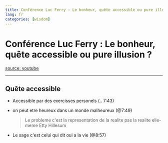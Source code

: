 ```yaml
---
title: Conférence Luc Ferry : Le bonheur, quête accessible ou pure illusion ?
lang: fr
categories: [wisdom]
---
```


# Conférence Luc Ferry : Le bonheur, quête accessible ou pure illusion ?
[source: youtube](https://www.youtube.com/watch?v=ZF0KjSM6rno)

---

## Quête accessible

* Accessible par des exercisses personels (.. 7:43)
* on peut etre heureux dans un monde malheureux (@7:49)

    > Le probleme c'est la representation de la realite pas la realite elle-meme
    > Etty Hillesum

* Le sage c'est celui qui dit oui a la vie (@8:57) 
